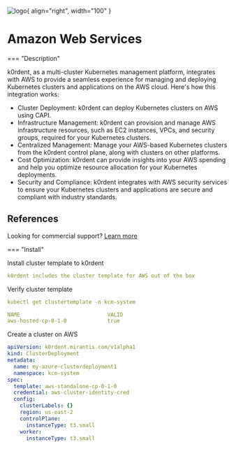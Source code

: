 ![logo](https://upload.wikimedia.org/wikipedia/commons/9/93/Amazon_Web_Services_Logo.svg){ align="right", width="100" }
# Amazon Web Services
=== "Description"

k0rdent, as a multi-cluster Kubernetes management platform, integrates with AWS to provide a seamless experience for managing and deploying Kubernetes clusters and applications on the AWS cloud. Here's how this integration works:
- Cluster Deployment: k0rdent can deploy Kubernetes clusters on AWS using CAPI.
- Infrastructure Management: k0rdent can provision and manage AWS infrastructure resources, such as EC2 instances, VPCs, and security groups, required for your Kubernetes clusters.
- Centralized Management: Manage your AWS-based Kubernetes clusters from the k0rdent control plane, along with clusters on other platforms.
- Cost Optimization: k0rdent can provide insights into your AWS spending and help you optimize resource allocation for your Kubernetes deployments.
- Security and Compliance: k0rdent integrates with AWS security services to ensure your Kubernetes clusters and applications are secure and compliant with industry standards.

## References
Looking for commercial support? [Learn more](https://aws.amazon.com/contact-us/)

=== "Install"

Install cluster template to k0rdent
~~~yaml
k0rdent includes the cluster template for AWS out of the box
~~~
Verify cluster template
~~~yaml
kubectl get clustertemplate -n kcm-system
~~~
~~~yaml
NAME                            VALID
aws-hosted-cp-0-1-0             true
~~~
Create a cluster on AWS
~~~yaml
apiVersion: k0rdent.mirantis.com/v1alpha1
kind: ClusterDeployment
metadata:
  name: my-azure-clusterdeployment1
  namespace: kcm-system
spec:
  template: aws-standalone-cp-0-1-0
  credential: aws-cluster-identity-cred
  config:
    clusterLabels: {}
    region: us-east-2
    controlPlane:
      instanceType: t3.small
    worker:
      instanceType: t3.small
~~~
